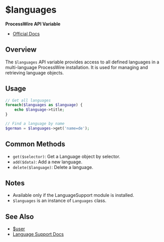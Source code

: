 # $languages

**ProcessWire API Variable**

- [Official Docs](https://processwire.com/api/ref/languages/)

## Overview

The `$languages` API variable provides access to all defined languages in a multi-language ProcessWire installation. It is used for managing and retrieving language objects.

## Usage

```php
// Get all languages
foreach($languages as $language) {
    echo $language->title;
}

// Find a language by name
$german = $languages->get('name=de');
```

## Common Methods
- `get($selector)`: Get a Language object by selector.
- `add($data)`: Add a new language.
- `delete($language)`: Delete a language.

## Notes
- Available only if the LanguageSupport module is installed.
- `$languages` is an instance of `Languages` class.

## See Also
- [$user](./user-variable.md)
- [Language Support Docs](https://processwire.com/api/multi-language/)
